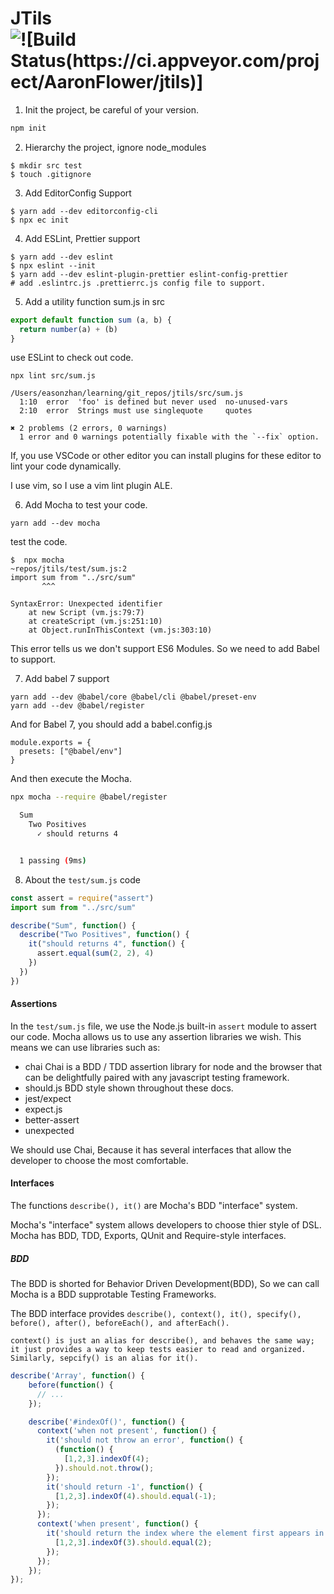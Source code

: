 # JTils ![![Build Status(https://ci.appveyor.com/project/AaronFlower/jtils)]](https://img.shields.io/appveyor/ci/aaronflower/jtils.svg)
1. Init the project, be careful of your version.
```bash
npm init
```

2. Hierarchy the project, ignore node_modules

```
$ mkdir src test
$ touch .gitignore
```

3. Add EditorConfig Support
```
$ yarn add --dev editorconfig-cli
$ npx ec init
```

4. Add ESLint, Prettier support
```
$ yarn add --dev eslint
$ npx eslint --init
$ yarn add --dev eslint-plugin-prettier eslint-config-prettier
# add .eslintrc.js .prettierrc.js config file to support.
```

5. Add a utility function sum.js in src
```javascript
export default function sum (a, b) {
  return number(a) + (b)
}
```

use ESLint to check out code.
```
npx lint src/sum.js

/Users/easonzhan/learning/git_repos/jtils/src/sum.js
  1:10  error  'foo' is defined but never used  no-unused-vars
  2:10  error  Strings must use singlequote     quotes

✖ 2 problems (2 errors, 0 warnings)
  1 error and 0 warnings potentially fixable with the `--fix` option.
```
If, you use VSCode or other editor you can install plugins for these editor to lint your code dynamically.

I use vim, so I use a vim lint plugin ALE.

6. Add Mocha to test your code.
```
yarn add --dev mocha
```
test the code.
```
$  npx mocha
~repos/jtils/test/sum.js:2
import sum from "../src/sum"
       ^^^

SyntaxError: Unexpected identifier
    at new Script (vm.js:79:7)
    at createScript (vm.js:251:10)
    at Object.runInThisContext (vm.js:303:10)
```
This error tells us we don't support ES6 Modules. So we need to add Babel to support.

7. Add babel 7 support
```
yarn add --dev @babel/core @babel/cli @babel/preset-env
yarn add --dev @babel/register
```
And for Babel 7, you should add a babel.config.js

```
module.exports = {
  presets: ["@babel/env"]
}
```

And then execute the Mocha.

```bash
npx mocha --require @babel/register

  Sum
    Two Positives
      ✓ should returns 4


  1 passing (9ms)
```

8. About the `test/sum.js` code
```javascript
const assert = require("assert")
import sum from "../src/sum"

describe("Sum", function() {
  describe("Two Positives", function() {
    it("should returns 4", function() {
      assert.equal(sum(2, 2), 4)
    })
  })
})
```
#### Assertions

In the `test/sum.js` file, we use the Node.js built-in `assert` module to assert our code.
Mocha allows us to use any assertion libraries we wish. This means we can use libraries such as:
- chai Chai is a BDD / TDD assertion library for node and the browser that can be delightfully paired with any javascript testing framework.
- should.js   BDD style shown throughout these docs.
- jest/expect
- expect.js
- better-assert
- unexpected

We should use Chai, Because it has several interfaces that allow the developer to choose the most comfortable.

#### Interfaces

The functions `describe(), it()` are Mocha's BDD "interface" system.

Mocha's "interface" system allows developers to choose thier style of DSL. Mocha has BDD, TDD, Exports, QUnit and Require-style interfaces.

##### BDD

The BDD is shorted for Behavior Driven Development(BDD), So we can call Mocha is a BDD supprotable Testing Frameworks.

The BDD interface provides `describe(), context(), it(), specify(), before(), after(), beforeEach(), and afterEach().`

`context() is just an alias for describe(), and behaves the same way; it just provides a way to keep tests easier to read and organized. Similarly, sepcify() is an alias for it().`

```javascript
describe('Array', function() {
    before(function() {
      // ...
    });

    describe('#indexOf()', function() {
      context('when not present', function() {
        it('should not throw an error', function() {
          (function() {
            [1,2,3].indexOf(4);
          }).should.not.throw();
        });
        it('should return -1', function() {
          [1,2,3].indexOf(4).should.equal(-1);
        });
      });
      context('when present', function() {
        it('should return the index where the element first appears in the array', function() {
          [1,2,3].indexOf(3).should.equal(2);
        });
      });
    });
});
```
